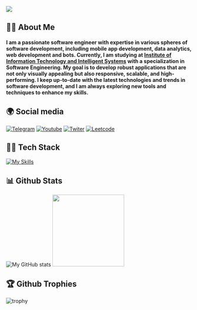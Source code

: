 <img src="https://cdnb.artstation.com/p/assets/images/images/048/282/733/original/exceptrea-gamerroom-1-revisioned-0.gif?1649761105" />

## 🙋‍♂️ About Me
#### I am a passionate software engineer with expertise in various spheres of software development, including mobile app development, data analytics, web development and bots. Currently, I am studying at [Institute of Information Technology and Intelligent Systems](https://kpfu.ru/eng/itis) with a specialization in Software Engineering. My goal is to develop robust applications that are not only visually appealing but also responsive, scalable, and high-performing. I keep up-to-date with the latest technologies and trends in software development, and I am always exploring new tools and techniques to enhance my skills.

<!-- ## 🕒 Wakatime:
<img src="https://wakatime.com/share/@ihrow/ac7cf148-06a7-4e47-a6f3-a61dd08e6c17.svg" height=250 /> -->


## 🌍 Social media

[![Telegram](https://img.shields.io/badge/-Telegram-2AABEE?logo=telegram&logoColor=white)](https://t.me/youngYalii)
[![Youtube](https://img.shields.io/badge/YouTube-FF0000?&logo=youtube&logoColor=white)](https://www.youtube.com/@cantt39t8)
[![Twiter](https://img.shields.io/badge/Twitter-1DA1F2?logo=twitter&logoColor=white)](https://twitter.com/@cantt39t)
[![Leetcode](https://img.shields.io/badge/-LeetCode-FFA116?logo=LeetCode&logoColor=black)](https://www.leetcode.com/ilyakajava)


## 👨‍💻 Tech Stack

[![My Skills](https://skillicons.dev/icons?i=java,py,swift,js,html,css,figma,firebase,bots,sqlite,postgres,git,ps,pr,ableton)](https://skillicons.dev)

## 📊 Github Stats

![My GitHub stats](https://github-readme-stats-cannt39t.vercel.app/api?username=cannt39t&show_icons=true&bg_color=0,6725f2,df34ce&title_color=fff&text_color=fff&hide_border=true) 
<img src="https://github-readme-stats-cannt39t.vercel.app/api/top-langs/?username=cannt39t&layout=compact&bg_color=0,db33cf,6725f2&title_color=fff&text_color=fff&hide_border=true" height=195/>

## 🏆 Github Trophies
![trophy](https://github-profile-trophy.vercel.app/?username=cannt39t&rank=SECRET,S,AAA,SS,SSS,AA,A,B&margin-w=10&no-frame=true&no-bg=true&theme=darkhub)
